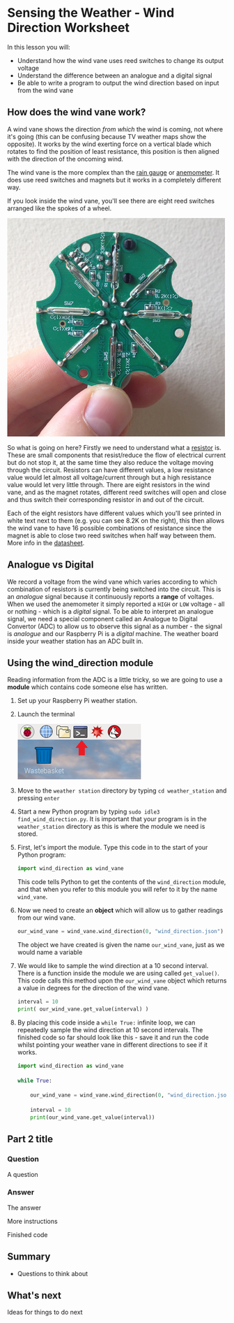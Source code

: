 # Sensing the Weather - Wind Direction Worksheet

In this lesson you will:

- Understand how the wind vane uses reed switches to change its output voltage
- Understand the difference between an analogue and a digital signal
- Be able to write a program to output the wind direction based on input from the wind vane

## How does the wind vane work?

A wind vane shows the direction *from which* the wind is coming, not where it's going (this can be confusing because TV weather maps show the opposite). It works by the wind exerting force on a vertical blade which rotates to find the position of least resistance, this position is then aligned with the direction of the oncoming wind.

The wind vane is the more complex than the [rain gauge](../rainfall/about.md) or [anemometer](../wind_speed/about.md). It does use reed switches and magnets but it works in a completely different way. 

If you look inside the wind vane, you'll see there are eight reed switches arranged like the spokes of a wheel. 

![](images/wind_vane_reed.png)

So what is going on here? Firstly we need to understand what a [resistor](http://en.wikipedia.org/wiki/Resistor) is. These are small components that resist/reduce the flow of electrical current but do not stop it, at the same time they also reduce the voltage moving through the circuit. Resistors can have different values, a low resistance value would let almost all voltage/current through but a high resistance value would let very little through. There are eight resistors in the wind vane, and as the magnet rotates, different reed switches will open and close and thus switch their corresponding resistor in and out of the circuit.

Each of the eight resistors have different values which you'll see printed in white text next to them (e.g. you can see 8.2K on the right), this then allows the wind vane to have 16 possible combinations of resistance since the magnet is able to close two reed switches when half way between them. More info in the [datasheet](https://www.argentdata.com/files/80422_datasheet.pdf).

## Analogue vs Digital

We record a voltage from the wind vane which varies according to which combination of resistors is currently being switched into the circuit. This is an *analogue* signal because it continuously reports a **range** of voltages. When we used the anemometer it simply reported a `HIGH` or `LOW` voltage - all or nothing - which is a *digital* signal. To be able to interpret an analogue signal, we need a special component called an Analogue to Digital Convertor (ADC) to allow us to observe this signal as a number - the signal is *analogue* and our Raspberry Pi is a *digital* machine. The weather board inside your weather station has an ADC built in.

## Using the wind_direction module

Reading information from the ADC is a little tricky, so we are going to use a **module** which contains code someone else has written. 

1. Set up your Raspberry Pi weather station.

1. Launch the terminal

    ![Terminal](images/terminal.png)

1. Move to the `weather station` directory by typing `cd weather_station` and pressing `enter`

1. Start a new Python program by typing `sudo idle3 find_wind_direction.py`. It is important that your program is in the `weather_station` directory as this is where the module we need is stored. 

1. First, let's import the module. Type this code in to the start of your Python program:

	```python
	import wind_direction as wind_vane
	```

	This code tells Python to get the contents of the `wind_direction` module, and that when you refer to this module you will refer to it by the name `wind_vane`. 

1. Now we need to create an **object** which will allow us to gather readings from our wind vane.

	```python
	our_wind_vane = wind_vane.wind_direction(0, "wind_direction.json")
	```

	The object we have created is given the name `our_wind_vane`, just as we would name a variable

1. We would like to sample the wind direction at a 10 second interval. There is a function inside the module we are using called `get_value()`. This code calls this method upon the `our_wind_vane` object which returns a value in degrees for the direction of the wind vane. 

	```python
	interval = 10
	print( our_wind_vane.get_value(interval) )
	```
	
1. By placing this code inside a `while True:` infinite loop, we can repeatedly sample the wind direction at 10 second intervals. The finished code so far should look like this - save it and run the code whilst pointing your weather vane in different directions to see if it works.

	```python
	import wind_direction as wind_vane

	while True:

	    our_wind_vane = wind_vane.wind_direction(0, "wind_direction.json")

	    interval = 10
	    print(our_wind_vane.get_value(interval))

	```


## Part 2 title

### Question
A question

### Answer
The answer

More instructions


Finished code

## Summary

- Questions to think about

## What's next

Ideas for things to do next